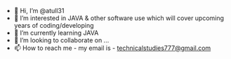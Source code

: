 - 👋 Hi, I’m @atull31
- 👀 I’m interested in JAVA & other software use which will cover upcoming years of coding/developing
- 🌱 I’m currently learning JAVA
- 💞️ I’m looking to collaborate on ...
- 📫 How to reach me - my email is - technicalstudies777@gmail.com

<!---
atull31/atull31 is a ✨ special ✨ repository because its `README.md` (this file) appears on your GitHub profile.
You can click the Preview link to take a look at your changes.
--->
